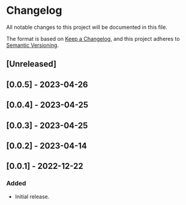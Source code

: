 # Changelog

All notable changes to this project will be documented in this file.

The format is based on [Keep a Changelog](https://keepachangelog.com/en/1.0.0/),
and this project adheres to [Semantic Versioning](https://semver.org/spec/v2.0.0.html).

## [Unreleased]

## [0.0.5] - 2023-04-26

## [0.0.4] - 2023-04-25

## [0.0.3] - 2023-04-25

## [0.0.2] - 2023-04-14

## [0.0.1] - 2022-12-22

### Added
- Initial release.
